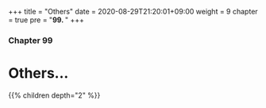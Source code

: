 +++
title = "Others"
date = 2020-08-29T21:20:01+09:00
weight = 9
chapter = true
pre = "<b>99. </b>"
+++

### Chapter 99

# Others...
{{% children depth="2" %}}